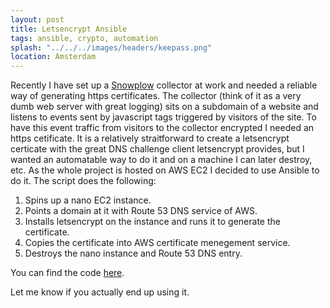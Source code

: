 ```yaml
---
layout: post
title: Letsencrypt Ansible
tags: ansible, crypto, automation
splash: "../../../images/headers/keepass.png"
location: Amsterdam
---
```

Recently I have set up a [Snowplow](http://snowplowanalytics.com/) collector at work and needed a reliable way of generating https certificates. The collector (think of it as a very dumb web server with great logging) sits on a subdomain of a website and listens to events sent by javascript tags triggered by visitors of the site. To have this event traffic from visitors to the collector encrypted I needed an https cetificate.
It is a relatively straitforward to create a letsencrypt certicate with the great DNS challenge client letsencrypt provides, but I wanted an automatable way to do it and on a machine I can later destroy, etc. As the whole project is hosted on AWS EC2 I decided to use Ansible to do it. The script does the following:

1. Spins up a nano EC2 instance.
2. Points a domain at it with Route 53 DNS service of AWS.
3. Installs letsencrypt on the instance and runs it to generate the certificate.
4. Copies the certificate into AWS certificate menegement service.
5. Destroys the nano instance and Route 53 DNS entry.

You can find the code [here](https://github.com/rok/letsencrypt-ansible).

Let me know if you actually end up using it.